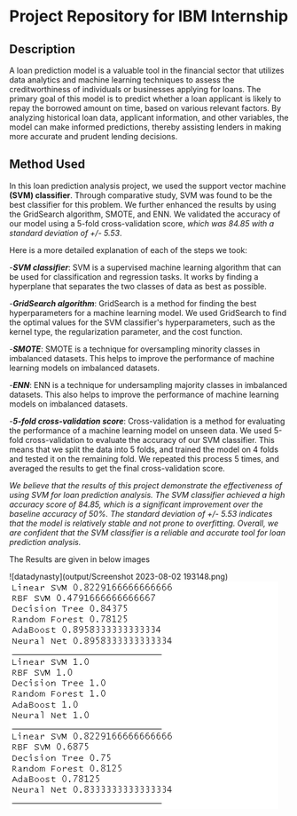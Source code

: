# Project Repository for IBM Internship
## Description
A loan prediction model is a valuable tool in the financial sector that utilizes data analytics and machine learning techniques to assess the creditworthiness of individuals or businesses applying for loans. The primary goal of this model is to predict whether a loan applicant is likely to repay the borrowed amount on time, based on various relevant factors. By analyzing historical loan data, applicant information, and other variables, the model can make informed predictions, thereby assisting lenders in making more accurate and prudent lending decisions.

## Method Used
In this loan prediction analysis project, we used the support vector machine **(SVM) classifier**. Through comparative study, SVM was found to be the best classifier for this problem. We further enhanced the results by using the GridSearch algorithm, SMOTE, and ENN. We validated the accuracy of our model using a 5-fold cross-validation score, *which was 84.85 with a standard deviation of +/- 5.53*.

Here is a more detailed explanation of each of the steps we took:

-***SVM classifier***: SVM is a supervised machine learning algorithm that can be used for classification and regression tasks. It works by finding a hyperplane that separates the two classes of data as best as possible.

-***GridSearch algorithm***: GridSearch is a method for finding the best hyperparameters for a machine learning model. We used GridSearch to find the optimal values for the SVM classifier's hyperparameters, such as the kernel type, the regularization parameter, and the cost function.

-***SMOTE***: SMOTE is a technique for oversampling minority classes in imbalanced datasets. This helps to improve the performance of machine learning models on imbalanced datasets.

-***ENN***: ENN is a technique for undersampling majority classes in imbalanced datasets. This also helps to improve the performance of machine learning models on imbalanced datasets.

-***5-fold cross-validation score***: Cross-validation is a method for evaluating the performance of a machine learning model on unseen data. We used 5-fold cross-validation to evaluate the accuracy of our SVM classifier. This means that we split the data into 5 folds, and trained the model on 4 folds and tested it on the remaining fold. We repeated this process 5 times, and averaged the results to get the final cross-validation score.

*We believe that the results of this project demonstrate the effectiveness of using SVM for loan prediction analysis. The SVM classifier achieved a high accuracy score of 84.85, which is a significant improvement over the baseline accuracy of 50%. The standard deviation of +/- 5.53 indicates that the model is relatively stable and not prone to overfitting. Overall, we are confident that the SVM classifier is a reliable and accurate tool for loan prediction analysis.*

The Results are given in below images

![datadynasty](output/Screenshot 2023-08-02 193148.png)
<img src = "output/Screenshot 2023-08-02 193148.png"></img>

